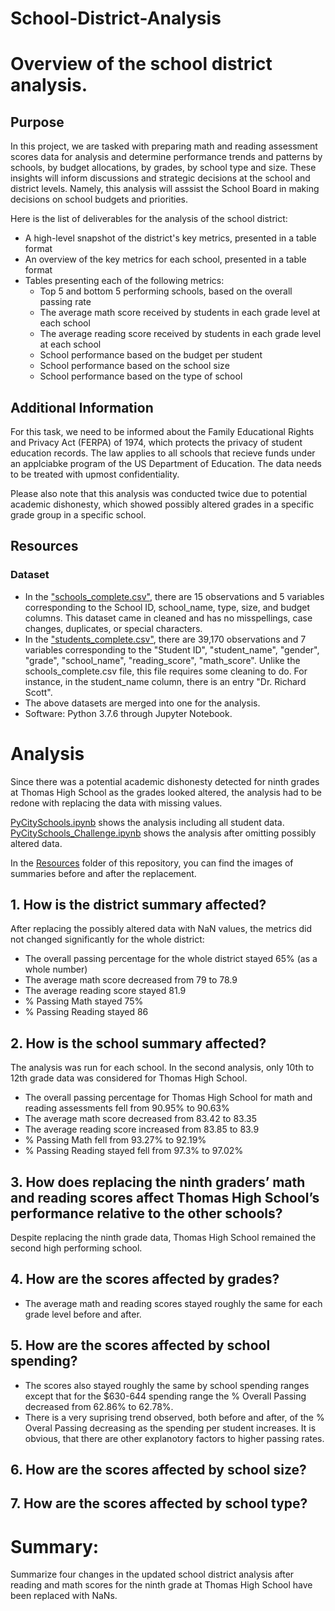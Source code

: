 # School-District-Analysis

# Overview of the school district analysis. 

## Purpose
In this project, we are tasked with preparing math and reading assessment scores data for analysis and determine performance trends and patterns by schools, by budget allocations, by grades, by school type and size. These insights will inform discussions and strategic decisions at the school and district levels. Namely, this analysis will asssist the School Board in making decisions on school budgets and priorities. 

Here is the list of deliverables for the analysis of the school district: 

- A high-level snapshot of the district's key metrics, presented in a table format
- An overview of the key metrics for each school, presented in a table format
- Tables presenting each of the following metrics:
    - Top 5 and bottom 5 performing schools, based on the overall passing rate
    - The average math score received by students in each grade level at each school
    - The average reading score received by students in each grade level at each school
    - School performance based on the budget per student
    - School performance based on the school size 
    - School performance based on the type of school
## Additional Information

For this task, we need to be informed about the Family Educational Rights and Privacy Act (FERPA) of 1974, which protects the privacy of student education records. The law applies to all schools that recieve funds under an applciabke program of the US Department of Education. The data needs to be treated with upmost confidentiality. 

Please also note that this analysis was conducted twice due to potential academic dishonesty, which showed possibly altered grades in a specific grade group in a specific school. 

## Resources 

### Dataset
- In the ["schools_complete.csv"](https://github.com/Aigerim-Zh/School-District-Analysis/blob/main/Resources/schools_complete.csv), there are 15 observations and 5 variables corresponding to the School ID, school_name, type, size, and budget columns. This dataset came in cleaned and has no misspellings, case changes, duplicates, or special characters. 
- In the ["students_complete.csv"](https://github.com/Aigerim-Zh/School-District-Analysis/blob/main/Resources/schools_complete.csv), there are 39,170 observations and 7 variables corresponding to the "Student ID", "student_name", "gender", "grade", "school_name", "reading_score", "math_score". Unlike the schools_complete.csv file, this file requires some cleaning to do. For instance, in the student_name column, there is an entry "Dr. Richard Scott".
- The above datasets are merged into one for the analysis. 
- Software: Python 3.7.6 through Jupyter Notebook. 

# Analysis
Since there was a potential academic dishonesty detected for ninth grades at Thomas High School as the grades looked altered, the analysis had to be redone with replacing the data with missing values. 

[PyCitySchools.ipynb](https://github.com/Aigerim-Zh/School-District-Analysis/blob/main/PyCitySchools.ipynb) shows the analysis including all student data. 
[PyCitySchools_Challenge.ipynb](https://github.com/Aigerim-Zh/School-District-Analysis/blob/main/PyCitySchools_Challenge.ipynb) shows the analysis after omitting possibly altered data. 

In the [Resources](https://github.com/Aigerim-Zh/School-District-Analysis/tree/main/Resources) folder of this repository, you can find the images of summaries before and after the replacement. 

## 1. How is the district summary affected?

After replacing the possibly altered data with NaN values, the metrics did not changed significantly for the whole district:
- The overall passing percentage for the whole district stayed 65% (as a whole number)
- The average math score decreased from 79 to 78.9
- The average reading score stayed 81.9
- % Passing Math stayed 75%
- % Passing Reading stayed 86 

## 2. How is the school summary affected?
The analysis was run for each school. In the second analysis, only 10th to 12th grade data was considered for Thomas High School. 
- The overall passing percentage for Thomas High School for math and reading assessments fell from 90.95% to 90.63%
- The average math score decreased from 83.42 to 83.35
- The average reading score increased from 83.85 to 83.9
- % Passing Math fell from 93.27% to 92.19% 
- % Passing Reading stayed fell from 97.3% to 97.02%

## 3. How does replacing the ninth graders’ math and reading scores affect Thomas High School’s performance relative to the other schools?
Despite replacing the ninth grade data, Thomas High School remained the second high performing school. 

## 4. How are the scores affected by grades?
- The average math and reading scores stayed roughly the same for each grade level before and after. 

## 5. How are the scores affected by school spending?
- The scores also stayed roughly the same by school spending ranges except that for the $630-644 spending range the % Overall Passing decreased from 62.86% to 62.78%. 
- There is a very suprising trend observed, both before and after, of the % Overal Passing decreasing as the spending per student increases. It is obvious, that there are other explanotory factors to higher passing rates. 

## 6. How are the scores affected by school size?

## 7. How are the scores affected by school type?


# Summary: 
Summarize four changes in the updated school district analysis after reading and math scores for the ninth grade at Thomas High School have been replaced with NaNs.